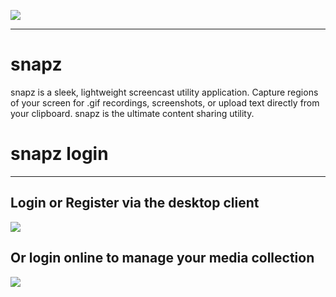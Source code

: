 ![](https://puu.sh/Fn5ZW/9bae442912.png)  
***
# snapz
snapz is a sleek, lightweight screencast utility application. Capture regions of your screen for .gif recordings, screenshots, or upload text directly from your clipboard. snapz is the ultimate content sharing utility.  
  
# snapz login  
***  
## Login or Register via the desktop client  
![](https://puu.sh/FnOO5/24aba7878f.png)  
  
## Or login online to manage your media collection  
![](https://puu.sh/FnRDN/2dfb86dec4.png)
